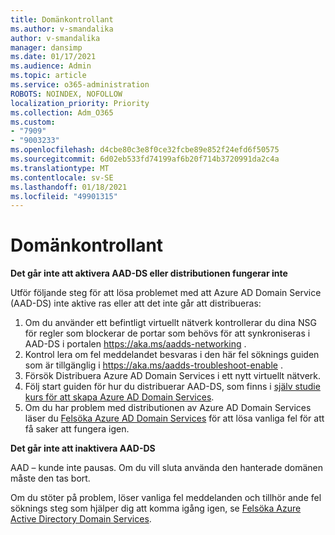 ```yaml
---
title: Domänkontrollant
ms.author: v-smandalika
author: v-smandalika
manager: dansimp
ms.date: 01/17/2021
ms.audience: Admin
ms.topic: article
ms.service: o365-administration
ROBOTS: NOINDEX, NOFOLLOW
localization_priority: Priority
ms.collection: Adm_O365
ms.custom:
- "7909"
- "9003233"
ms.openlocfilehash: d4cbe80c3e8f0ce32fcbe89e852f24efd6f50575
ms.sourcegitcommit: 6d02eb533fd74199af6b20f714b3720991da2c4a
ms.translationtype: MT
ms.contentlocale: sv-SE
ms.lasthandoff: 01/18/2021
ms.locfileid: "49901315"
---
```

# <a name="domain-controller"></a>Domänkontrollant

**Det går inte att aktivera AAD-DS eller distributionen fungerar inte**

Utför följande steg för att lösa problemet med att Azure AD Domain Service (AAD-DS) inte aktive ras eller att det inte går att distribueras:

1. Om du använder ett befintligt virtuellt nätverk kontrollerar du dina NSG för regler som blockerar de portar som behövs för att synkroniseras i AAD-DS i portalen https://aka.ms/aadds-networking .
2. Kontrol lera om fel meddelandet besvaras i den här fel söknings guiden som är tillgänglig i  https://aka.ms/aadds-troubleshoot-enable .
3. Försök Distribuera Azure AD Domain Services i ett nytt virtuellt nätverk.
4. Följ start guiden för hur du distribuerar AAD-DS, som finns i [själv studie kurs för att skapa Azure AD Domain Services](https://docs.microsoft.com/azure/active-directory-domain-services/tutorial-create-instance).
5. Om du har problem med distributionen av Azure AD Domain Services läser du [Felsöka Azure AD Domain Services](https://docs.microsoft.com/azure/active-directory-domain-services/troubleshoot) för att lösa vanliga fel för att få saker att fungera igen. 

**Det går inte att inaktivera AAD-DS**

AAD – kunde inte pausas. Om du vill sluta använda den hanterade domänen måste den tas bort.

Om du stöter på problem, löser vanliga fel meddelanden och tillhör ande fel söknings steg som hjälper dig att komma igång igen, se [Felsöka Azure Active Directory Domain Services](https://docs.microsoft.com/azure/active-directory-domain-services/troubleshoot).
